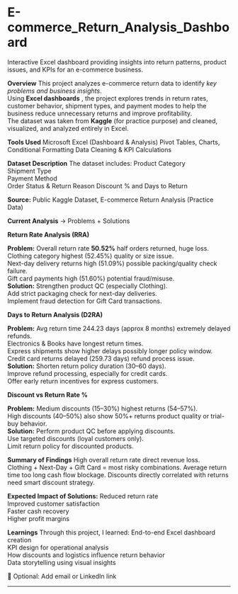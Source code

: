 # E-commerce_Return_Analysis_Dashboard
Interactive Excel dashboard providing insights into return patterns, product issues, and KPIs for an e-commerce business.

**Overview**
This project analyzes e-commerce return data to identify *key problems and business insights*.  
Using **Excel dashboards** , the project explores trends in return rates, customer behavior, shipment types, and payment modes to help the business reduce unnecessary returns and improve profitability.  
The dataset was taken from **Kaggle** (for practice purpose) and cleaned, visualized, and analyzed entirely in Excel.

**Tools Used**
Microsoft Excel (Dashboard & Analysis)
Pivot Tables, Charts, Conditional Formatting
Data Cleaning & KPI Calculations

**Dataset Description**
The dataset includes:
Product Category  
Shipment Type  
Payment Method  
Order Status & Return Reason
Discount % and Days to Return  

**Source:** Public Kaggle Dataset, E-commerce Return Analysis (Practice Data)

**Current Analysis** → Problems + Solutions

**Return Rate Analysis (RRA)**

**Problem:**
Overall return rate **50.52%** half orders returned, huge loss.  
Clothing category highest (52.45%) quality or size issue.  
Next-day delivery returns high (51.09%) possible packing/quality check failure.  
Gift card payments high (51.60%) potential fraud/misuse.  
**Solution:**
Strengthen product QC (especially Clothing).  
Add strict packaging check for next-day deliveries.  
Implement fraud detection for Gift Card transactions.

**Days to Return Analysis (D2RA)**

**Problem:**
Avg return time 244.23 days (approx 8 months) extremely delayed refunds.  
Electronics & Books have longest return times.  
Express shipments show higher delays possibly longer policy window.  
Credit card returns delayed (259.73 days) refund process issue.  
**Solution:**
Shorten return policy duration (30–60 days).  
Improve refund processing, especially for credit cards.  
Offer early return incentives for express customers.

**Discount vs Return Rate %**

**Problem:**
Medium discounts (15–30%) highest returns (54–57%).  
High discounts (40–50%) also show 50%+ returns product quality or trial-buy behavior.  
**Solution:**
Perform product QC before applying discounts.  
Use targeted discounts (loyal customers only).  
Limit return policy for discounted products.

**Summary of Findings**
High overall return rate direct revenue loss.  
Clothing + Next-Day + Gift Card = most risky combinations. 
Average return time too long cash flow blockage. 
Discounts directly correlated with returns need smart discount strategy.

**Expected Impact of Solutions:**
Reduced return rate  
Improved customer satisfaction  
Faster cash recovery  
Higher profit margins  

**Learnings**
Through this project, I learned:
End-to-end Excel dashboard creation  
KPI design for operational analysis  
How discounts and logistics influence return behavior  
Data storytelling using visual insights  

📧 Optional: Add email or LinkedIn link

---
